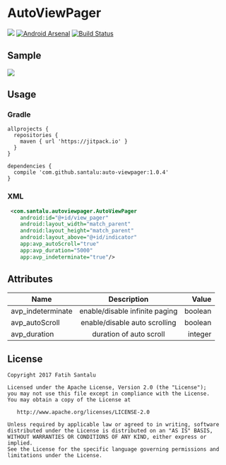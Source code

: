 # AutoViewPager

[![](https://jitpack.io/v/santalu/auto-viewpager.svg)](https://jitpack.io/#santalu/auto-viewpager) [![Android Arsenal](https://img.shields.io/badge/Android%20Arsenal-AutoViewPager-brightgreen.svg?style=flat)](https://android-arsenal.com/details/1/6038) [![Build Status](https://travis-ci.org/santalu/auto-viewpager.svg?branch=master)](https://travis-ci.org/santalu/auto-viewpager)

## Sample

<img src="https://github.com/santalu/auto-viewpager/blob/master/screens/sample.gif"/>

## Usage

### Gradle
```
allprojects {
  repositories {
    maven { url 'https://jitpack.io' }
  }
}
```
```
dependencies {
  compile 'com.github.santalu:auto-viewpager:1.0.4'
}
```

### XML
```xml
 <com.santalu.autoviewpager.AutoViewPager
    android:id="@+id/view_pager"
    android:layout_width="match_parent"
    android:layout_height="match_parent"
    android:layout_above="@+id/indicator"
    app:avp_autoScroll="true"
    app:avp_duration="5000"
    app:avp_indeterminate="true"/>
```

## Attributes

| Name        | Description           | Value  |
| ------------- |:-------------:| -----:|
| avp_indeterminate      | enable/disable infinite paging | boolean |
| avp_autoScroll     | enable/disable auto scrolling      | boolean |
| avp_duration | duration of auto scroll      |   integer |

## License
```
Copyright 2017 Fatih Santalu

Licensed under the Apache License, Version 2.0 (the "License");
you may not use this file except in compliance with the License.
You may obtain a copy of the License at

   http://www.apache.org/licenses/LICENSE-2.0

Unless required by applicable law or agreed to in writing, software
distributed under the License is distributed on an "AS IS" BASIS,
WITHOUT WARRANTIES OR CONDITIONS OF ANY KIND, either express or implied.
See the License for the specific language governing permissions and
limitations under the License.
```

